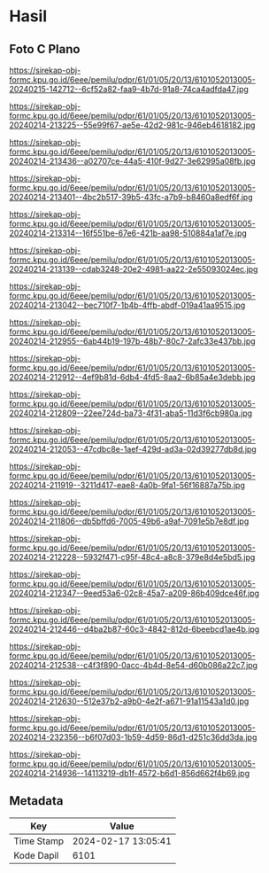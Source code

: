 # Hasil

## Foto C Plano

https://sirekap-obj-formc.kpu.go.id/6eee/pemilu/pdpr/61/01/05/20/13/6101052013005-20240215-142712--6cf52a82-faa9-4b7d-91a8-74ca4adfda47.jpg

https://sirekap-obj-formc.kpu.go.id/6eee/pemilu/pdpr/61/01/05/20/13/6101052013005-20240214-213225--55e99f67-ae5e-42d2-981c-946eb4618182.jpg

https://sirekap-obj-formc.kpu.go.id/6eee/pemilu/pdpr/61/01/05/20/13/6101052013005-20240214-213436--a02707ce-44a5-410f-9d27-3e62995a08fb.jpg

https://sirekap-obj-formc.kpu.go.id/6eee/pemilu/pdpr/61/01/05/20/13/6101052013005-20240214-213401--4bc2b517-39b5-43fc-a7b9-b8460a8edf6f.jpg

https://sirekap-obj-formc.kpu.go.id/6eee/pemilu/pdpr/61/01/05/20/13/6101052013005-20240214-213314--16f551be-67e6-421b-aa98-510884a1af7e.jpg

https://sirekap-obj-formc.kpu.go.id/6eee/pemilu/pdpr/61/01/05/20/13/6101052013005-20240214-213139--cdab3248-20e2-4981-aa22-2e55093024ec.jpg

https://sirekap-obj-formc.kpu.go.id/6eee/pemilu/pdpr/61/01/05/20/13/6101052013005-20240214-213042--bec710f7-1b4b-4ffb-abdf-019a41aa9515.jpg

https://sirekap-obj-formc.kpu.go.id/6eee/pemilu/pdpr/61/01/05/20/13/6101052013005-20240214-212955--6ab44b19-197b-48b7-80c7-2afc33e437bb.jpg

https://sirekap-obj-formc.kpu.go.id/6eee/pemilu/pdpr/61/01/05/20/13/6101052013005-20240214-212912--4ef9b81d-6db4-4fd5-8aa2-6b85a4e3debb.jpg

https://sirekap-obj-formc.kpu.go.id/6eee/pemilu/pdpr/61/01/05/20/13/6101052013005-20240214-212809--22ee724d-ba73-4f31-aba5-11d3f6cb980a.jpg

https://sirekap-obj-formc.kpu.go.id/6eee/pemilu/pdpr/61/01/05/20/13/6101052013005-20240214-212053--47cdbc8e-1aef-429d-ad3a-02d39277db8d.jpg

https://sirekap-obj-formc.kpu.go.id/6eee/pemilu/pdpr/61/01/05/20/13/6101052013005-20240214-211919--3211d417-eae8-4a0b-9fa1-56f16887a75b.jpg

https://sirekap-obj-formc.kpu.go.id/6eee/pemilu/pdpr/61/01/05/20/13/6101052013005-20240214-211806--db5bffd6-7005-49b6-a9af-7091e5b7e8df.jpg

https://sirekap-obj-formc.kpu.go.id/6eee/pemilu/pdpr/61/01/05/20/13/6101052013005-20240214-212228--5932f471-c95f-48c4-a8c8-379e8d4e5bd5.jpg

https://sirekap-obj-formc.kpu.go.id/6eee/pemilu/pdpr/61/01/05/20/13/6101052013005-20240214-212347--9eed53a6-02c8-45a7-a209-86b409dce46f.jpg

https://sirekap-obj-formc.kpu.go.id/6eee/pemilu/pdpr/61/01/05/20/13/6101052013005-20240214-212446--d4ba2b87-60c3-4842-812d-6beebcd1ae4b.jpg

https://sirekap-obj-formc.kpu.go.id/6eee/pemilu/pdpr/61/01/05/20/13/6101052013005-20240214-212538--c4f3f890-0acc-4b4d-8e54-d60b086a22c7.jpg

https://sirekap-obj-formc.kpu.go.id/6eee/pemilu/pdpr/61/01/05/20/13/6101052013005-20240214-212630--512e37b2-a9b0-4e2f-a671-91a11543a1d0.jpg

https://sirekap-obj-formc.kpu.go.id/6eee/pemilu/pdpr/61/01/05/20/13/6101052013005-20240214-232356--b6f07d03-1b59-4d59-86d1-d251c36dd3da.jpg

https://sirekap-obj-formc.kpu.go.id/6eee/pemilu/pdpr/61/01/05/20/13/6101052013005-20240214-214936--14113219-db1f-4572-b6d1-856d662f4b69.jpg


## Metadata

| Key        | Value               |
| ---------- | ------------------- |
| Time Stamp | 2024-02-17 13:05:41 |
| Kode Dapil | 6101                |



